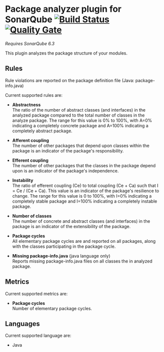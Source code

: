 # Package analyzer plugin for SonarQube [![Build Status](https://travis-ci.org/willemsrb/sonar-packageanalyzer-plugin.svg?branch=master)](https://travis-ci.org/willemsrb/sonar-packageanalyzer-plugin) [![Quality Gate](https://sonarqube.com/api/badges/gate?key=nl.future-edge.sonarqube.plugins:sonar-packageanalyzer)](https://sonarqube.com/dashboard/index?id=nl.future-edge.sonarqube.plugins%3Asonar-packageanalyzer)
*Requires SonarQube 6.3*

This plugin analyzes the package structure of your modules.

## Rules
Rule violations are reported on the package definition file (Java: package-info.java)

Current supported rules are:
- **Abstractness**  
The ratio of the number of abstract classes (and interfaces) in the analyzed package compared to the total number of classes in the analyze package. The range for this value is 0% to 100%, with A=0% indicating a completely concrete package and A=100% indicating a completely abstract package.

- **Afferent coupling**  
The number of other packages that depend upon classes within the package is an indicator of the package's responsibility.

- **Efferent coupling**  
The number of other packages that the classes in the package depend upon is an indicator of the package's independence.

- **Instability**  
The ratio of efferent coupling (Ce) to total coupling (Ce + Ca) such that I = Ce / (Ce + Ca). This value is an indicator of the package's resilience to change. The range for this value is 0 to 100%, with I=0% indicating a completely stable package and I=100% indicating a completely instable package.

- **Number of classes**  
The number of concrete and abstract classes (and interfaces) in the package is an indicator of the extensibility of the package.

- **Package cycles**  
All elementary package cycles are and reported on all packages, along with the classes participating in the package cycle.

- **Missing package-info.java** (java language only)  
Reports missing package-info.java files on all classes the in analyzed package.

## Metrics
Current supported metrics are:
- **Package cycles**  
Number of elementary package cycles.

## Languages
Current supported language are:
- Java

